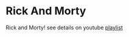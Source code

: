 # Rick And Morty

Rick and Morty! see details on youtube [playlist](https://www.youtube.com/playlist?list=PLLgF5xrxeQQ01ZWe-5p8_ITUKoPS5c46P)
